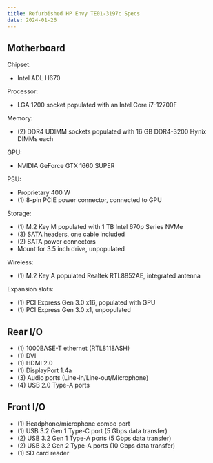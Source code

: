 ```yaml
---
title: Refurbished HP Envy TE01-3197c Specs
date: 2024-01-26
---
```


## Motherboard

Chipset:
* Intel ADL H670

Processor: 
* LGA 1200 socket populated with an Intel Core i7-12700F

Memory:
* (2) DDR4 UDIMM sockets populated with 16 GB DDR4-3200 Hynix DIMMs each

GPU:
* NVIDIA GeForce GTX 1660 SUPER

PSU:
* Proprietary 400 W
* (1) 8-pin PCIE power connector, connected to GPU

Storage:
* (1) M.2 Key M populated with 1 TB Intel 670p Series NVMe
* (3) SATA headers, one cable included
* (2) SATA power connectors
* Mount for 3.5 inch drive, unpopulated

Wireless:
* (1) M.2 Key A populated Realtek RTL8852AE, integrated antenna

Expansion slots: 
* (1) PCI Express Gen 3.0 x16, populated with GPU
* (1) PCI Express Gen 3.0 x1, unpopulated

## Rear I/O

* (1) 1000BASE-T ethernet (RTL8118ASH)
* (1) DVI
* (1) HDMI 2.0
* (1) DisplayPort 1.4a
* (3) Audio ports (Line-in/Line-out/Microphone)
* (4) USB 2.0 Type-A ports

## Front I/O

* (1) Headphone/microphone combo port
* (1) USB 3.2 Gen 1 Type-C port (5 Gbps data transfer)
* (2) USB 3.2 Gen 1 Type-A ports (5 Gbps data transfer)
* (2) USB 3.2 Gen 2 Type-A ports (10 Gbps data transfer)
* (1) SD card reader